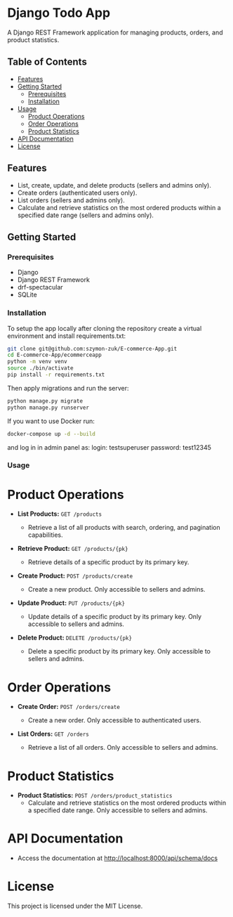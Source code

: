 # Django Todo App

A Django REST Framework application for managing products, orders, and product statistics.

## Table of Contents

- [Features](#features)
- [Getting Started](#getting-started)
  - [Prerequisites](#prerequisites)
  - [Installation](#installation)
- [Usage](#usage)
  - [Product Operations](#product-operations)
  - [Order Operations](#order-operations)
  - [Product Statistics](#product-statistics)
- [API Documentation](#api-documentation)
- [License](#license)

## Features

- List, create, update, and delete products (sellers and admins only).
- Create orders (authenticated users only).
- List orders (sellers and admins only).
- Calculate and retrieve statistics on the most ordered products within a specified date range (sellers and admins only).

## Getting Started

### Prerequisites

- Django
- Django REST Framework
- drf-spectacular
- SQLite

### Installation
To setup the app locally after cloning the repository create a virtual environment and install requirements.txt:

```bash
git clone git@github.com:szymon-zuk/E-commerce-App.git
cd E-commerce-App/ecommerceapp
python -m venv venv
source ./bin/activate
pip install -r requirements.txt
```
Then apply migrations and run the server:
```bash
python manage.py migrate
python manage.py runserver
```
If you want to use Docker run:
```bash
docker-compose up -d --build
```
and log in in admin panel as:
login: testsuperuser
password: test12345

### Usage
# Product Operations

- **List Products:** `GET /products`
  - Retrieve a list of all products with search, ordering, and pagination capabilities.

- **Retrieve Product:** `GET /products/{pk}`
  - Retrieve details of a specific product by its primary key.

- **Create Product:** `POST /products/create`
  - Create a new product. Only accessible to sellers and admins.

- **Update Product:** `PUT /products/{pk}`
  - Update details of a specific product by its primary key. Only accessible to sellers and admins.

- **Delete Product:** `DELETE /products/{pk}`
  - Delete a specific product by its primary key. Only accessible to sellers and admins.

# Order Operations

- **Create Order:** `POST /orders/create`
  - Create a new order. Only accessible to authenticated users.

- **List Orders:** `GET /orders`
  - Retrieve a list of all orders. Only accessible to sellers and admins.

# Product Statistics

- **Product Statistics:** `POST /orders/product_statistics`
  - Calculate and retrieve statistics on the most ordered products within a specified date range. Only accessible to sellers and admins.

# API Documentation

- Access the documentation at [http://localhost:8000/api/schema/docs](http://localhost:8000/api/schema/docs)

# License

This project is licensed under the MIT License.


